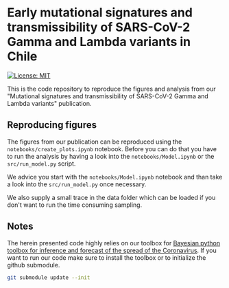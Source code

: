 # Early mutational signatures and transmissibility of SARS-CoV-2 Gamma and Lambda variants in Chile

[![License: MIT](https://img.shields.io/badge/License-MIT-yellow.svg)](https://opensource.org/licenses/MIT)

This is the code repository to reproduce the figures and analysis from our "Mutational signatures and transmissibility of SARS-CoV-2 Gamma and Lambda variants" publication. 

## Reproducing figures

The figures from our publication can be reproduced using the `notebooks/create_plots.ipynb` notebook. Before you can do that you have to run the analysis by having a look into the `notebooks/Model.ipynb` or the `src/run_model.py` script. 

We advice you start with the `notebooks/Model.ipynb` notebook and than take a look into the `src/run_model.py` once necessary.

We also supply a small trace in the data folder which can be loaded if you don't want to run the time consuming sampling. 


## Notes

The herein presented code highly relies on our toolbox for [Bayesian python toolbox for inference and forecast of the spread of the Coronavirus](https://github.com/Priesemann-Group/covid19_inference/tree/v0.3.1). If you want to run our code make sure to install the toolbox or to initialize the github submodule.

```bash
git submodule update --init
```
